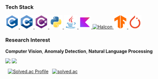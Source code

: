 
<h3 align="left">Tech Stack</h3>

<p align="left">
    <a href="https://www.cprogramming.com/" target="_blank" rel="noreferrer">
        <img src="https://raw.githubusercontent.com/devicons/devicon/master/icons/c/c-original.svg" alt="c" width="42" height="42"/>
    </a>
    <a href="https://www.w3schools.com/cpp/" target="_blank" rel="noreferrer">
        <img src="https://raw.githubusercontent.com/devicons/devicon/master/icons/cplusplus/cplusplus-original.svg" alt="cplusplus" width="42" height="42"/>
    </a>
    <a href="https://www.w3schools.com/cs/" target="_blank" rel="noreferrer">
        <img src="https://raw.githubusercontent.com/devicons/devicon/master/icons/csharp/csharp-original.svg" alt="csharp" width="42" height="42"/>
    </a>
    <a href="https://www.python.org" target="_blank" rel="noreferrer">
        <img src="https://raw.githubusercontent.com/devicons/devicon/master/icons/python/python-original.svg" alt="python" width="42" height="42"/>
    </a>
    <a href="https://www.java.com" target="_blank" rel="noreferrer">
        <img src="https://raw.githubusercontent.com/devicons/devicon/master/icons/java/java-original.svg" alt="java" width="42" height="42"/>
    </a>
    <a href="https://kotlinlang.org" target="_blank" rel="noreferrer">
        <img src="https://raw.githubusercontent.com/devicons/devicon/master/icons/kotlin/kotlin-original.svg" alt="kotlin" width="40" height="40"/>
    </a>
    <a href="https://www.mvtec.com/products/halcon" target="_blank" rel="noreferrer">
        <img src="https://user-images.githubusercontent.com/97784561/224551155-ef0d5041-8e60-4f72-817a-3a6bd1d03c93.png" alt="Halcon" width="42" height="42"/>
    </a>
    <a href="https://www.tensorflow.org" target="_blank" rel="noreferrer">
        <img src="https://raw.githubusercontent.com/devicons/devicon/master/icons/tensorflow/tensorflow-original.svg" alt="TensorFlow" width="42" height="42"/>
    </a>
    <a href="https://pytorch.org/" target="_blank" rel="noreferrer">
        <img src="https://raw.githubusercontent.com/devicons/devicon/master/icons/pytorch/pytorch-original.svg" alt="PyTorch" width="42" height="42"/>
    </a>
</p>

<h3 align="left">Research Interest</h3>

**Computer Vision**, **Anomaly Detection**, **Natural Language Processing**



![](https://github.com/shshjhjh4455/github-stats-transparent/blob/output/generated/overview.svg)
![](https://github.com/shshjhjh4455/github-stats-transparent/blob/output/generated/languages.svg)

&nbsp; [![Solved.ac Profile](http://mazassumnida.wtf/api/v2/generate_badge?boj=shshjhjh4455)](https://solved.ac/gyeongmin/)
&nbsp; [![solved.ac](https://solvedac.junah.dev/v1/generate_badge?handle=shshjhjh4455)](https://solved.ac/profile/gyeongmin/arena)

